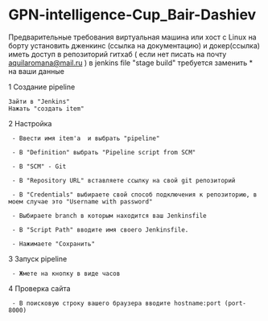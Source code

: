 # GPN-intelligence-Cup_Bair-Dashiev
Предварительные требования
	виртуальная машина или хост с Linux на борту
	установить дженкинс (ссылка на документацию) и докер(ссылка)
	иметь доступ в репозиторий гитхаб ( если нет писать на почту aquilaromana@mail.ru )
	в jenkins file "stage build" требуется заменить * на ваши данные


1   Создание pipeline 

	Зайти в "Jenkins"
	Нажать "создать item" 


2  Настройка

	 - Ввести имя item'a  и выбрать "pipeline"
	
	 - В "Definition" выбрать "Pipeline script from SCM"
	
	 - В "SCM" - Git

	 - В "Repository URL" вставляете ссылку на свой git репозиторий 
		
	 - В "Credentials" выбираете свой способ подключения к репозиторию, в моем случае это "Username with password"

	 - Выбираете branch в которым находится ваш Jenkinsfile
		
	 - В "Script Path" вводите имя своего Jenkinsfile.		

	 - Нажимаете "Сохранить"
   
3 Запуск pipeline
	
	 - Жмете на кнопку в виде часов

4 Проверка сайта

	 - В поисковую строку вашего браузера вводите hostname:port (port- 8000)
